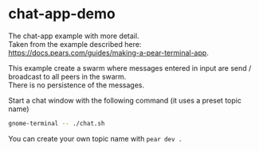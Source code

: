 # chat-app-demo

The chat-app example with more detail.  
Taken from the example described here: https://docs.pears.com/guides/making-a-pear-terminal-app.

This example create a swarm where messages entered in input are send / broadcast to all peers in the swarm.  
There is no persistence of the messages.

Start a chat window with the following command (it uses a preset topic name)
```bash
gnome-terminal -- ./chat.sh
```
You can create your own topic name with ```pear dev . ```

